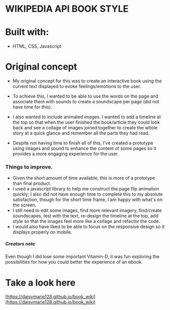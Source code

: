 WIKIPEDIA API BOOK STYLE
========================

# Built with:

- HTML, CSS, Javascript

# Original concept

- My original concept for this was to create an interactive book using the current text displayed to evoke feelings/emotions to the user. 
- To achieve this, I wanted to be able to use the words on the page and associate them with sounds to create a soundscape per page (did not have time for this).
- I also wanted to include animated images. I wanted to add a timeline at the top so that when the user finished the book/article they could look back and see a collage of images joined together to create the whole story at a quick glance and remember all the parts they had read.

- Despite not having time to finish all of this, I've created a prototype using images and sound to enhance the content of some pages so it provides a more engaging experience for the user.

### Things to improve.

- Given the short amount of time available, this is more of a prototype than final product.
- I used a javascript library to help me construct the page flip animation quickly; I also did not have enough time to complete this to my absolute satisfaction, though for the short time frame, I am happy with what's on the screen. 
- I still need to edit some images, find more relevant imagery, find/create soundscapes, test with the text, re-design the timeline at the top, add style so that the images feel more like a collage and refactor the code.
- I would also have liked to be able to focus on the responsive design so it displays properly on mobile.

##### Creators note
Even though I did lose some important Vitamin-D, it was fun exploring the possibilities for how you could better the experience of an ebook.

# Take a look here

[https://daisymarie128.github.io/book_wiki](https://daisymarie128.github.io/book_wiki)